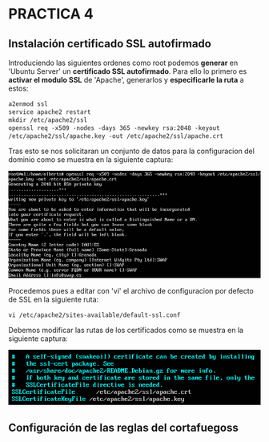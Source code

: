 # PRACTICA 4

## Instalación certificado SSL autofirmado
Introduciendo las siguientes ordenes como root podemos **generar** en 'Ubuntu Server' un **certificado SSL autofirmado**. Para ello lo primero es **activar el modulo SSL** de 'Apache', generarlos y **especificarle la ruta** a estos:

	a2enmod ssl
	service apache2 restart
	mkdir /etc/apache2/ssl
	openssl req -x509 -nodes -days 365 -newkey rsa:2048 -keyout /etc/apache2/ssl/apache.key -out /etc/apache2/ssl/apache.crt

Tras esto se nos solicitaran un conjunto de datos para la configuracion del dominio como se muestra en la siguiente captura:

![imagen](https://github.com/Alberto93GV/SWAP/blob/master/Practica4/config_dominio.png)

Procedemos pues a editar con 'vi' el archivo de configuracion por defecto de SSL en la siguiente ruta:

	vi /etc/apache2/sites-available/default-ssl.conf

Debemos modificar las rutas de los certificados como se muestra en la siguiente captura:

![imagen](https://github.com/Alberto93GV/SWAP/blob/master/Practica4/config_ssl.png)


## Configuración de las reglas del cortafuegoss




